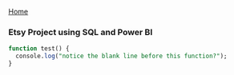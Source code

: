 [Home](https://ts863716.github.io/)

### Etsy Project using SQL and Power BI 


```SQL
function test() {
  console.log("notice the blank line before this function?");
}
```
